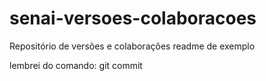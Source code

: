 # senai-versoes-colaboracoes
Repositório de versões e colaborações
readme de exemplo

lembrei do comando: git commit
